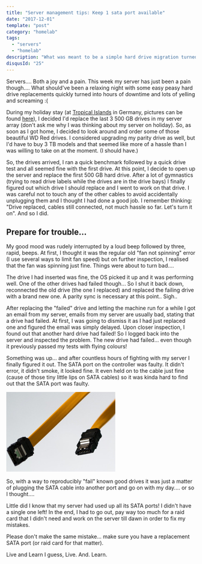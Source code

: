```yaml
---
title: "Server management tips: Keep 1 sata port available"
date: "2017-12-01"
template: "post"
category: "homelab"
tags:
  - "servers"
  - "homelab"
description: "What was meant to be a simple hard drive migration turned into a long night due to a rogue sata cable"
disqusId: "25"
---
```


Servers.... Both a joy and a pain. This week my server has just been a pain though.... What should've been a relaxing night with some easy peasy hard drive replacements quickly turned into hours of downtime and lots of yelling and screaming :(

During my holiday stay (at [Tropical Islands](https://www.tropical-islands.de) in Germany, pictures can be found [here](https://goo.gl/photos/uSCW7ciDUZtCdXY46)), I decided I'd replace the last 3 500 GB drives in my server array (don't ask me why I was thinking about my server on holiday). So, as soon as I got home, I decided to look around and order some of those beautiful WD Red drives. I considered upgrading my parity drive as well, but I'd have to buy 3 TB models and that seemed like more of a hassle than I was willing to take on at the moment. (I should have.)

So, the drives arrived, I ran a quick benchmark followed by a quick drive test and all seemed fine with the first drive. At this point, I decide to open up the server and replace the first 500 GB hard drive. After a lot of gymnastics (trying to read drive labels while the drives are in the drive bays) I finally figured out which drive I should replace and I went to work on that drive. I was careful not to touch any of the other cables to avoid accidentally unplugging them and I thought I had done a good job. I remember thinking: "Drive replaced, cables still connected, not much hassle so far. Let's turn it on". And so I did.

## Prepare for trouble...

My good mood was rudely interrupted by a loud beep followed by three, rapid, beeps. At first, I thought it was the regular old "fan not spinning" error (I use several ways to limit fan speed) but on further inspection, I realised that the fan was spinning just fine. Things were about to turn bad....

The drive I had inserted was fine, the OS picked it up and it was performing well. One of the other drives had failed though... So I shut it back down, reconnected the old drive (the one I replaced) and replaced the failing drive with a brand new one. A parity sync is necessary at this point.. Sigh..

After replacing the "failed" drive and letting the machine run for a while I got an email from my server, emails from my server are usually bad, stating that a drive had failed. At first, I was going to dismiss it as I had just replaced one and figured the email was simply delayed. Upon closer inspection, I found out that another hard drive had failed! So I logged back into the server and inspected the problem. The new drive had failed... even though it previously passed my tests with flying colours!

Something was up... and after countless hours of fighting with my server I finally figured it out. The SATA port on the controller was faulty. It didn't error, it didn't smoke, it looked fine. It even held on to the cable just fine (cause of those tiny little lips on SATA cables) so it was kinda hard to find out that the SATA port was faulty.

![picture of a random yellow sata cable](./media/sata.jpg "a random yellow SATA cable")

So, with a way to reproducibly "fail" known good drives it was just a matter of plugging the SATA cable into another port and go on with my day.... or so I thought....

Little did I know that my server had used up all its SATA ports! I didn't have a single one left! In the end, I had to go out, pay way too much for a raid card that I didn't need and work on the server till dawn in order to fix my mistakes.

Please don't make the same mistake... make sure you have a replacement SATA port (or raid card for that matter).

Live and Learn I guess, Live. And. Learn.
